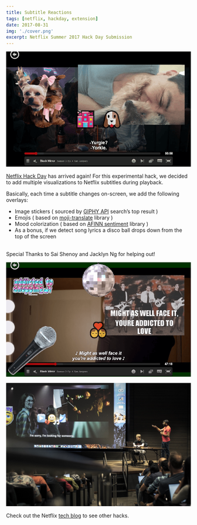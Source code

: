 ```yaml
---
title: Subtitle Reactions
tags: [netflix, hackday, extension]
date: 2017-08-31
img: './cover.png'
excerpt: Netflix Summer 2017 Hack Day Submission
---
```


<img class="aligncenter" src="./cover.png" alt="" />

[Netflix Hack
Day](https://www.theverge.com/tldr/2017/8/29/16221508/netflix-hack-day-summer-2018-teleflix-spookyflix-raspberry-pi) has
arrived again! For this experimental hack, we decided to add multiple visualizations to Netflix
subtitles during playback.

Basically, each time a subtitle changes on-screen, we add the following overlays:

- Image stickers ( sourced by [GIPHY API](https://developers.giphy.com/) search’s top result )
- Emojis ( based on [moji-translate](https://www.npmjs.com/package/moji-translate) library )
- Mood colorization ( based on [AFINN sentiment](https://www.npmjs.com/package/sentiment) library )
- As a bonus, if we detect song lyrics a disco ball drops down from the top of the screen

<br/>
Special Thanks to Sai Shenoy and Jacklyn Ng for helping out!

![subtitlereactions1](subtitlereactions1.png)

<img src="demo.jpg" style="width: 800px;"/>

Check out the Netflix [tech blog](https://medium.com/netflix-techstuff/netflix-hack-day-summer-2017-ef3ba81a8a77) to see other hacks.

